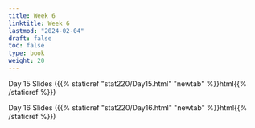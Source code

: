 ```yaml
---
title: Week 6 
linktitle: Week 6
lastmod: "2024-02-04"
draft: false  
toc: false  
type: book  
weight: 20
---
```



Day 15 Slides ({{% staticref "stat220/Day15.html" "newtab" %}}html{{% /staticref %}})

Day 16 Slides ({{% staticref "stat220/Day16.html" "newtab" %}}html{{% /staticref %}})


